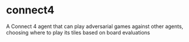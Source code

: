 # connect4
A Connect 4 agent that can play adversarial games against other agents, choosing where to play its tiles based on board evaluations
